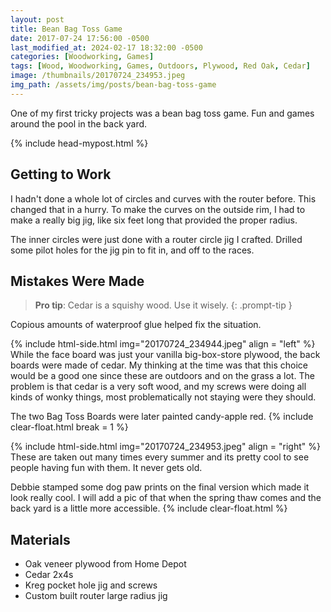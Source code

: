 ```yaml
---
layout: post
title: Bean Bag Toss Game
date: 2017-07-24 17:56:00 -0500
last_modified_at: 2024-02-17 18:32:00 -0500
categories: [Woodworking, Games]
tags: [Wood, Woodworking, Games, Outdoors, Plywood, Red Oak, Cedar]
image: /thumbnails/20170724_234953.jpeg
img_path: /assets/img/posts/bean-bag-toss-game
---
```


One of my first tricky projects was a bean bag toss game.  Fun and games around the pool in the back yard.  

{% include head-mypost.html %}

## Getting to Work

I hadn't done a whole lot of circles and curves with the router before.  This changed that in a hurry.  To make the curves on the outside rim, I had to make a really big jig, like six feet long that provided the proper radius.

The inner circles were just done with a router circle jig I crafted.  Drilled some pilot holes for the jig pin to fit in, and off to the races.

## Mistakes Were Made

>**Pro tip**: Cedar is a squishy wood. Use it wisely.
{: .prompt-tip }

Copious amounts of waterproof glue helped fix the situation.

{% include html-side.html img="20170724_234944.jpeg" align = "left" %}
While the face board was just your vanilla big-box-store plywood, the back boards were made of cedar.  My thinking at the time was that this choice would be a good one since these are outdoors and on the grass a lot.  The problem is that cedar is a very soft wood, and my screws were doing all kinds of wonky things, most problematically not staying were they should.

The two Bag Toss Boards were later painted candy-apple red.
{% include clear-float.html break = 1 %}

{% include html-side.html img="20170724_234953.jpeg" align = "right" %}
These are taken out many times every summer and its pretty cool to see people having fun with them.  It never gets old.

Debbie stamped some dog paw prints on the final version which made it look really cool.  I will add a pic of that when the spring thaw comes and the back yard is a little more accessible.
{% include clear-float.html %}

## Materials

- Oak veneer plywood from Home Depot
- Cedar 2x4s
- Kreg pocket hole jig and screws
- Custom built router large radius jig
